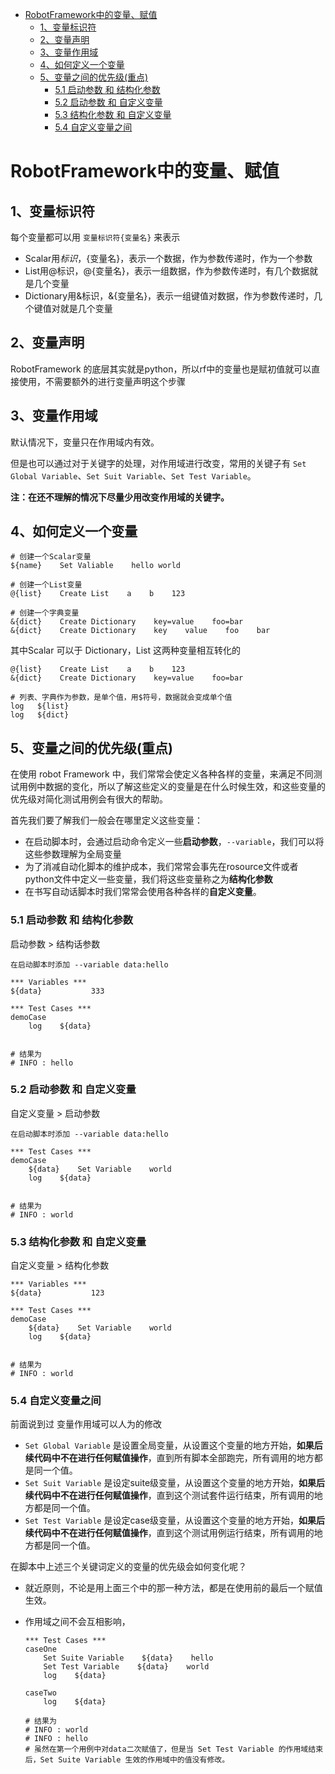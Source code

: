 - [RobotFramework中的变量、赋值](#robotframework-------)
  * [1、变量标识符](#1变量标识符)
  * [2、变量声明](#2变量声明)
  * [3、变量作用域](#3变量作用域)
  * [4、如何定义一个变量](#4如何定义一个变量)
  * [5、变量之间的优先级(重点)](#5变量之间的优先级重点)
    + [5.1 启动参数 和 结构化参数](#51-启动参数-和-结构化参数)
    + [5.2 启动参数 和 自定义变量](#52-启动参数-和-自定义变量)
    + [5.3 结构化参数 和 自定义变量](#53-结构化参数-和-自定义变量)
    + [5.4 自定义变量之间](#54-自定义变量之间)


# RobotFramework中的变量、赋值

## 1、变量标识符

每个变量都可以用 `变量标识符{变量名}` 来表示

- Scalar用$标识，${变量名}，表示一个数据，作为参数传递时，作为一个参数
- List用@标识，@{变量名}，表示一组数据，作为参数传递时，有几个数据就是几个变量
- Dictionary用&标识，&{变量名}，表示一组键值对数据，作为参数传递时，几个键值对就是几个变量

## 2、变量声明

RobotFramework 的底层其实就是python，所以rf中的变量也是赋初值就可以直接使用，不需要额外的进行变量声明这个步骤


## 3、变量作用域

默认情况下，变量只在作用域内有效。

但是也可以通过对于关键字的处理，对作用域进行改变，常用的关键子有 `Set Global Variable`、`Set Suit Variable`、`Set Test Variable`。

**注：在还不理解的情况下尽量少用改变作用域的关键字。**

## 4、如何定义一个变量

```
# 创建一个Scalar变量
${name}    Set Valiable    hello world

# 创建一个List变量
@{list}    Create List    a    b    123

# 创建一个字典变量
&{dict}    Create Dictionary    key=value    foo=bar
&{dict}    Create Dictionary    key    value    foo    bar
```

其中Scalar 可以于 Dictionary，List 这两种变量相互转化的

```
@{list}    Create List    a    b    123
&{dict}    Create Dictionary    key=value    foo=bar

# 列表、字典作为参数，是单个值，用$符号，数据就会变成单个值
log   ${list}
log   ${dict} 
```

## 5、变量之间的优先级(重点)

在使用 robot Framework 中，我们常常会使定义各种各样的变量，来满足不同测试用例中数据的变化，所以了解这些定义的变量是在什么时候生效，和这些变量的优先级对简化测试用例会有很大的帮助。

首先我们要了解我们一般会在哪里定义这些变量：

- 在启动脚本时，会通过启动命令定义一些**启动参数**，`--variable`，我们可以将这些参数理解为全局变量
- 为了消减自动化脚本的维护成本，我们常常会事先在rosource文件或者python文件中定义一些变量，我们将这些变量称之为**结构化参数**
- 在书写自动话脚本时我们常常会使用各种各样的**自定义变量**。

### 5.1 启动参数 和 结构化参数

启动参数 > 结构话参数

```
在启动脚本时添加 --variable data:hello

*** Variables ***
${data}           333

*** Test Cases ***
demoCase
	log    ${data}


# 结果为
# INFO : hello
```

### 5.2 启动参数 和 自定义变量 

自定义变量 > 启动参数

```
在启动脚本时添加 --variable data:hello

*** Test Cases ***
demoCase
    ${data}    Set Variable    world
    log    ${data}


# 结果为
# INFO : world
```

### 5.3 结构化参数 和 自定义变量 

自定义变量 > 结构化参数

```
*** Variables ***
${data}           123

*** Test Cases ***
demoCase
    ${data}    Set Variable    world
    log    ${data}


# 结果为
# INFO : world
```

### 5.4 自定义变量之间

前面说到过 变量作用域可以人为的修改

- `Set Global Variable`	是设置全局变量，从设置这个变量的地方开始，**如果后续代码中不在进行任何赋值操作**，直到所有脚本全部跑完，所有调用的地方都是同一个值。
- `Set Suit Variable`  是设定suite级变量，从设置这个变量的地方开始，**如果后续代码中不在进行任何赋值操作**，直到这个测试套件运行结束，所有调用的地方都是同一个值。
- `Set Test Variable`  是设定case级变量，从设置这个变量的地方开始，**如果后续代码中不在进行任何赋值操作**，直到这个测试用例运行结束，所有调用的地方都是同一个值。

在脚本中上述三个关键词定义的变量的优先级会如何变化呢？

- 就近原则，不论是用上面三个中的那一种方法，都是在使用前的最后一个赋值生效。
- 作用域之间不会互相影响，

  ```
  *** Test Cases ***
  caseOne
      Set Suite Variable    ${data}    hello
      Set Test Variable    ${data}    world
      log    ${data}
  
  caseTwo
      log    ${data}
      
  # 结果为
  # INFO : world
  # INFO : hello
  # 虽然在第一个用例中对data二次赋值了，但是当 Set Test Variable 的作用域结束后，Set Suite Variable 生效的作用域中的值没有修改。
  ```

